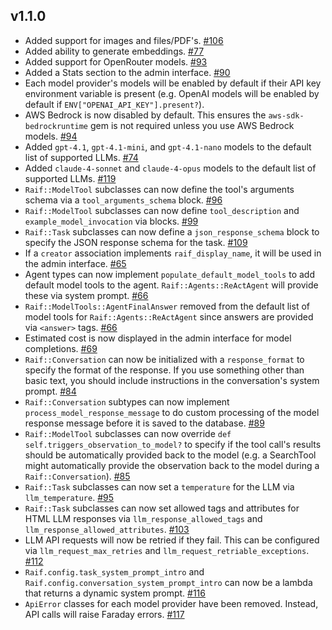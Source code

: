 ## v1.1.0

- Added support for images and files/PDF's. [#106](https://github.com/CultivateLabs/raif/pull/106)
- Added ability to generate embeddings. [#77](https://github.com/CultivateLabs/raif/pull/77)
- Added support for OpenRouter models. [#93](https://github.com/CultivateLabs/raif/pull/93)
- Added a Stats section to the admin interface. [#90](https://github.com/CultivateLabs/raif/pull/90)
- Each model provider's models will be enabled by default if their API key environment variable is present (e.g. OpenAI models will be enabled by default if `ENV["OPENAI_API_KEY"].present?`).
- AWS Bedrock is now disabled by default. This ensures the `aws-sdk-bedrockruntime` gem is not required unless you use AWS Bedrock models. [#94](https://github.com/CultivateLabs/raif/pull/94)
- Added `gpt-4.1`, `gpt-4.1-mini`, and `gpt-4.1-nano` models to the default list of supported LLMs. [#74](https://github.com/CultivateLabs/raif/pull/74)
- Added `claude-4-sonnet` and `claude-4-opus` models to the default list of supported LLMs. [#119](https://github.com/CultivateLabs/raif/pull/119)
- `Raif::ModelTool` subclasses can now define the tool's arguments schema via a `tool_arguments_schema` block. [#96](https://github.com/CultivateLabs/raif/pull/96)
- `Raif::ModelTool` subclasses can now define `tool_description` and `example_model_invocation` via blocks. [#99](https://github.com/CultivateLabs/raif/pull/99)
- `Raif::Task` subclasses can now define a `json_response_schema` block to specify the JSON response schema for the task. [#109](https://github.com/CultivateLabs/raif/pull/109)
- If a `creator` association implements `raif_display_name`, it will be used in the admin interface. [#65](https://github.com/CultivateLabs/raif/pull/65)
- Agent types can now implement `populate_default_model_tools` to add default model tools to the agent. `Raif::Agents::ReActAgent` will provide these via system prompt. [#66](https://github.com/CultivateLabs/raif/pull/66)
- `Raif::ModelTools::AgentFinalAnswer` removed from the default list of model tools for `Raif::Agents::ReActAgent` since answers are provided via `<answer>` tags. [#66](https://github.com/CultivateLabs/raif/pull/66)
- Estimated cost is now displayed in the admin interface for model completions. [#69](https://github.com/CultivateLabs/raif/pull/69)
- `Raif::Conversation` can now be initialized with a `response_format` to specify the format of the response. If you use something other than basic text, you should include instructions in the conversation's system prompt. [#84](https://github.com/CultivateLabs/raif/pull/84)
- `Raif::Conversation` subtypes can now implement `process_model_response_message` to do custom processing of the model response message before it is saved to the database. [#89](https://github.com/CultivateLabs/raif/pull/89)
- `Raif::ModelTool` subclasses can now override `def self.triggers_observation_to_model?` to specify if the tool call's results should be automatically provided back to the model (e.g. a SearchTool might automatically provide the observation back to the model during a `Raif::Conversation`). [#85](https://github.com/CultivateLabs/raif/pull/85)
- `Raif::Task` subclasses can now set a `temperature` for the LLM via `llm_temperature`. [#95](https://github.com/CultivateLabs/raif/pull/95)
- `Raif::Task` subclasses can now set allowed tags and attributes for HTML LLM responses via `llm_response_allowed_tags` and `llm_response_allowed_attributes`. [#103](https://github.com/CultivateLabs/raif/pull/103)
- LLM API requests will now be retried if they fail. This can be configured via `llm_request_max_retries` and `llm_request_retriable_exceptions`. [#112](https://github.com/CultivateLabs/raif/pull/112)
- `Raif.config.task_system_prompt_intro` and `Raif.config.conversation_system_prompt_intro` can now be a lambda that returns a dynamic system prompt. [#116](https://github.com/CultivateLabs/raif/pull/116)
- `ApiError` classes for each model provider have been removed. Instead, API calls will raise Faraday errors. [#117](https://github.com/CultivateLabs/raif/pull/117)